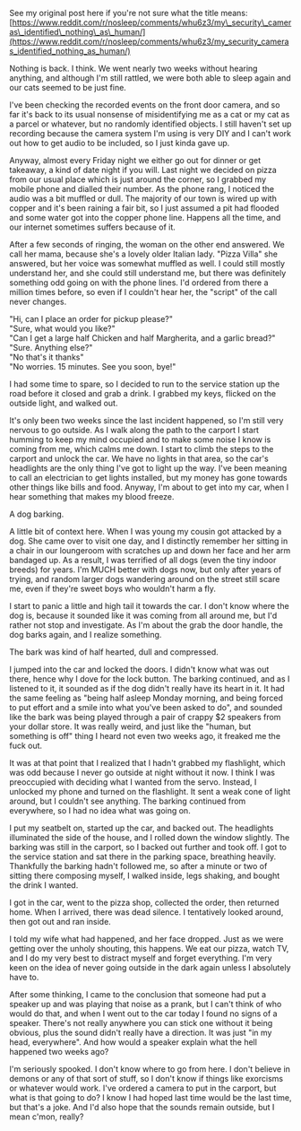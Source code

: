See my original post here if you're not sure what the title means: [https://www.reddit.com/r/nosleep/comments/whu6z3/my\_security\_cameras\_identified\_nothing\_as\_human/](https://www.reddit.com/r/nosleep/comments/whu6z3/my_security_cameras_identified_nothing_as_human/)

Nothing is back. I think. We went nearly two weeks without hearing anything, and although I'm still rattled, we were both able to sleep again and our cats seemed to be just fine.

I've been checking the recorded events on the front door camera, and so far it's back to its usual nonsense of misidentifying me as a cat or my cat as a parcel or whatever, but no randomly identified objects. I still haven't set up recording because the camera system I'm using is very DIY and I can't work out how to get audio to be included, so I just kinda gave up.

Anyway, almost every Friday night we either go out for dinner or get takeaway, a kind of date night if you will. Last night we decided on pizza from our usual place which is just around the corner, so I grabbed my mobile phone and dialled their number. As the phone rang, I noticed the audio was a bit muffled or dull. The majority of our town is wired up with copper and it's been raining a fair bit, so I just assumed a pit had flooded and some water got into the copper phone line. Happens all the time, and our internet sometimes suffers because of it.

After a few seconds of ringing, the woman on the other end answered. We call her mama, because she's a lovely older Italian lady. "Pizza Villa" she answered, but her voice was somewhat muffled as well. I could still mostly understand her, and she could still understand me, but there was definitely something odd going on with the phone lines. I'd ordered from there a million times before, so even if I couldn't hear her, the "script" of the call never changes.

"Hi, can I place an order for pickup please?"  
"Sure, what would you like?"  
"Can I get a large half Chicken and half Margherita, and a garlic bread?"  
"Sure. Anything else?"  
"No that's it thanks"  
"No worries. 15 minutes. See you soon, bye!"

I had some time to spare, so I decided to run to the service station up the road before it closed and grab a drink. I grabbed my keys, flicked on the outside light, and walked out.

It's only been two weeks since the last incident happened, so I'm still very nervous to go outside. As I walk along the path to the carport I start humming to keep my mind occupied and to make some noise I know is coming from me, which calms me down. I start to climb the steps to the carport and unlock the car. We have no lights in that area, so the car's headlights are the only thing I've got to light up the way. I've been meaning to call an electrician to get lights installed, but my money has gone towards other things like bills and food. Anyway, I'm about to get into my car, when I hear something that makes my blood freeze.

A dog barking.

A little bit of context here. When I was young my cousin got attacked by a dog. She came over to visit one day, and I distinctly remember her sitting in a chair in our loungeroom with scratches up and down her face and her arm bandaged up. As a result, I was terrified of all dogs (even the tiny indoor breeds) for years. I'm MUCH better with dogs now, but only after years of trying, and random larger dogs wandering around on the street still scare me, even if they're sweet boys who wouldn't harm a fly.

I start to panic a little and high tail it towards the car. I don't know where the dog is, because it sounded like it was coming from all around me, but I'd rather not stop and investigate. As I'm about the grab the door handle, the dog barks again, and I realize something.

The bark was kind of half hearted, dull and compressed.

I jumped into the car and locked the doors. I didn't know what was out there, hence why I dove for the lock button. The barking continued, and as I listened to it, it sounded as if the dog didn't really have its heart in it. It had the same feeling as "being half asleep Monday morning, and being forced to put effort and a smile into what you've been asked to do", and sounded like the bark was being played through a pair of crappy $2 speakers from your dollar store. It was really weird, and just like the "human, but something is off" thing I heard not even two weeks ago, it freaked me the fuck out. 

It was at that point that I realized that I hadn't grabbed my flashlight, which was odd because I never go outside at night without it now. I think I was preoccupied with deciding what I wanted from the servo. Instead, I unlocked my phone and turned on the flashlight. It sent a weak cone of light around, but I couldn't see anything. The barking continued from everywhere, so I had no idea what was going on.

I put my seatbelt on, started up the car, and backed out. The headlights illuminated the side of the house, and I rolled down the window slightly. The barking was still in the carport, so I backed out further and took off. I got to the service station and sat there in the parking space, breathing heavily. Thankfully the barking hadn't followed me, so after a minute or two of sitting there composing myself, I walked inside, legs shaking, and bought the drink I wanted.

I got in the car, went to the pizza shop, collected the order, then returned home. When I arrived, there was dead silence. I tentatively looked around, then got out and ran inside.

I told my wife what had happened, and her face dropped. Just as we were getting over the unholy shouting, this happens. We eat our pizza, watch TV, and I do my very best to distract myself and forget everything. I'm very keen on the idea of never going outside in the dark again unless I absolutely have to.

After some thinking, I came to the conclusion that someone had put a speaker up and was playing that noise as a prank, but I can't think of who would do that, and when I went out to the car today I found no signs of a speaker. There's not really anywhere you can stick one without it being obvious, plus the sound didn't really have a direction. It was just "in my head, everywhere". And how would a speaker explain what the hell happened two weeks ago?

I'm seriously spooked. I don't know where to go from here. I don't believe in demons or any of that sort of stuff, so I don't know if things like exorcisms or whatever would work. I've ordered a camera to put in the carport, but what is that going to do? I know I had hoped last time would be the last time, but that's a joke. And I'd also hope that the sounds remain outside, but I mean c'mon, really?